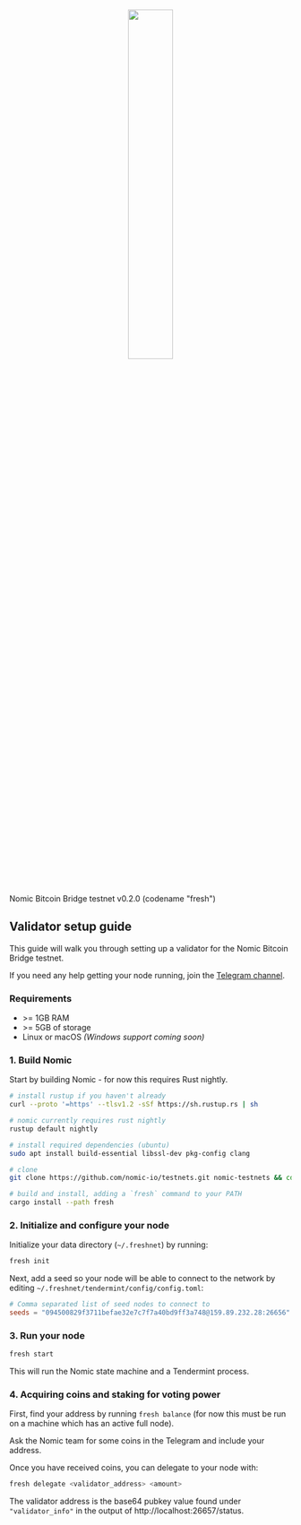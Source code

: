 <h1 align="center">
<img src="./logo.svg" width="40%">
</h1>

Nomic Bitcoin Bridge testnet v0.2.0 (codename "fresh")

## Validator setup guide

This guide will walk you through setting up a validator for the Nomic Bitcoin Bridge testnet.

If you need any help getting your node running, join the [Telegram channel](https://t.me/joinchat/b0iv3MHgH5phYjkx).

### Requirements

- &gt;= 1GB RAM
- &gt;= 5GB of storage
- Linux or macOS _(Windows support coming soon)_

### 1. Build Nomic

Start by building Nomic - for now this requires Rust nightly.

```bash
# install rustup if you haven't already
curl --proto '=https' --tlsv1.2 -sSf https://sh.rustup.rs | sh

# nomic currently requires rust nightly
rustup default nightly

# install required dependencies (ubuntu)
sudo apt install build-essential libssl-dev pkg-config clang

# clone
git clone https://github.com/nomic-io/testnets.git nomic-testnets && cd nomic-testnets

# build and install, adding a `fresh` command to your PATH
cargo install --path fresh
```

### 2. Initialize and configure your node

Initialize your data directory (`~/.freshnet`) by running:

```bash
fresh init
```

Next, add a seed so your node will be able to connect to the network by editing
`~/.freshnet/tendermint/config/config.toml`:

```toml
# Comma separated list of seed nodes to connect to
seeds = "094500829f3711befae32e7c7f7a40bd9ff3a748@159.89.232.28:26656"
```

### 3. Run your node

```bash
fresh start
```

This will run the Nomic state machine and a Tendermint process.

### 4. Acquiring coins and staking for voting power

First, find your address by running `fresh balance` (for now this must be run on a machine
which has an active full node).

Ask the Nomic team for some coins in the Telegram and include your address.

Once you have received coins, you can delegate to your node with:

```bash
fresh delegate <validator_address> <amount>
```

The validator address is the base64 pubkey value
found under `"validator_info"` in the output of http://localhost:26657/status.
